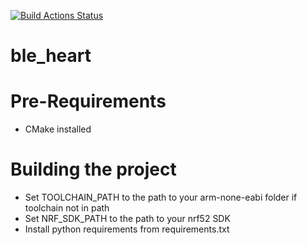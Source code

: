 [![Build Actions Status](https://github.com/ma89vik/ble_heart/workflows/Build/badge.svg)](https://github.com/ma89vik/ble_heart/actions)
# ble_heart

# Pre-Requirements
 * CMake installed

# Building the project
 * Set TOOLCHAIN_PATH to the path to your arm-none-eabi folder if toolchain not in path
 * Set NRF_SDK_PATH to the path to your nrf52 SDK
 * Install python requirements from requirements.txt

